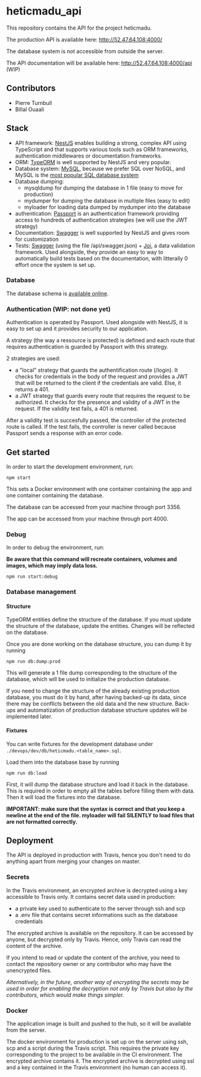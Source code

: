# heticmadu_api

This repository contains the API for the project heticmadu.

The production API is available here: http://52.47.64.108:4000/ 

The database system is not accessible from outside the server.

The API documentation will be available here: http://52.47.64.108:4000/api (WIP)

## Contributors

- Pierre Turnbull
- Billal Ouaali

## Stack

- API framework: [NestJS](https://nestjs.com/) enables building a strong, complex API using TypeScript and that supports various tools such as ORM frameworks, authentication middlewares or documentation frameworks.
- ORM: [TypeORM](https://typeorm.io/#/) is well supported by NestJS and very popular.
- Database system: [MySQL](https://www.mysql.com/fr/), because we prefer SQL over NoSQL, and MySQL is the [most popular SQL database system](https://www.eversql.com/most-popular-databases-in-2018-according-to-stackoverflow-survey/)
- Database dumping:
    - mysqldump for dumping the database in 1 file (easy to move for production)
    - mydumper for dumping the database in multiple files (easy to edit)
    - myloader for loading data dumped by mydumper into the database
- authentication: [Passport](http://www.passportjs.org/) is an authentication framework providing access to hundreds of authentication strategies (we will use the JWT strategy)
- Documentation: [Swagger](https://swagger.io/) is well supported by NestJS and gives room for customization
- Tests: [Swagger](https://swagger.io/) (using the file /api/swagger.json) + [Joi](https://github.com/hapijs/joi), a data validation framework. Used alongside, they provide an easy to way to automatically build tests based on the documentation, with litterally 0 effort once the system is set up.

### Database

The database schema is [available online](https://app.quickdatabasediagrams.com/#/d/IwTszG).

### Authentication (WIP: not done yet)

Authentication is operated by Passport. Used alongside with NestJS, it is easy to set up and it provides security to our application.

A strategy (the way a ressource is protected) is defined and each route that requires authentication is guarded by Passport with this strategy.

2 strategies are used:
- a "local" strategy that guards the authentification route (/login). It checks for credentials in the body of the request and provides a JWT that will be returned to the client if the credentials are valid. Else, it returns a 401.
- a JWT strategy that guards every route that requires the request to be authorized. It checks for the presence and validity of a JWT in the request. If the validity test fails, a 401 is returned.

After a validity test is succesfully passed, the controller of the protected route is called. If the test fails, the controller is never called because Passport sends a response with an error code.

## Get started

In order to start the development environment, run:

```
npm start
```

This sets a Docker environment with one container containing the app and one container containing the database.

The database can be accessed from your machine through port 3356.

The app can be accessed from your machine through port 4000.

### Debug

In order to debug the environment, run:

__Be aware that this command will recreate containers, volumes and images, which may imply data loss.__

```
npm run start:debug
```

### Database management

#### Structure

TypeORM entities define the structure of the database. If you must update the structure of the database, update the entities. Changes will be reflected on the database.

Once you are done working on the database structure, you can dump it by running

```
npm run db:dump:prod
```

This will generate a 1 file dump corresponding to the structure of the database, which will be used to initialize the production database.

If you need to change the structure of the already existing production database, you must do it by hand, after having backed-up its data, since there may be conflicts between the old data and the new structure. Back-ups and automatization of production database structure updates will be implemented later.

#### Fixtures

You can write fixtures for the development database under `./devops/dev/db/heticmadu.<table_name>.sql`.

Load them into the database base by running

```
npm run db:load
```

First, it will dump the database structure and load it back in the database. This is required in order to empty all the tables before filling them with data. Then it will load the fixtures into the database.

__IMPORTANT: make sure that the syntax is correct and that you keep a newline at the end of the file. myloader will fail SILENTLY to load files that are not formatted correctly.__


## Deployment

The API is deployed in production with Travis, hence you don't need to do anything apart from merging your changes on master.

### Secrets

In the Travis environment, an encrypted archive is decrypted using a key accessible to Travis only.  It contains secret data used in production:
- a private key used to authenticate to the server through ssh and scp
- a .env file that contains secret informations such as the database credentials

The encrypted archive is available on the repository. It can be accessed by anyone, but decrypted only by Travis. Hence, only Travis can read the content of the archive.

If you intend to read or update the content of the archive, you need to contact the repository owner or any contributor who may have the unencrypted files.

_Alternatively, in the future, another way of encrypting the secrets may be used in order for enabling the decryption not only by Travis but also by the contributors, which would make things simpler._

### Docker

The application image is built and pushed to the hub, so it will be available from the server.

The docker environment for production is set up on the server using ssh, scp and a script during the Travis script. This requires the private key corresponding to the project to be available in the CI environment. The encrypted archive contains it. The encrypted archive is decrypted using ssl and a key contained in the Travis environment (no human can access it).
